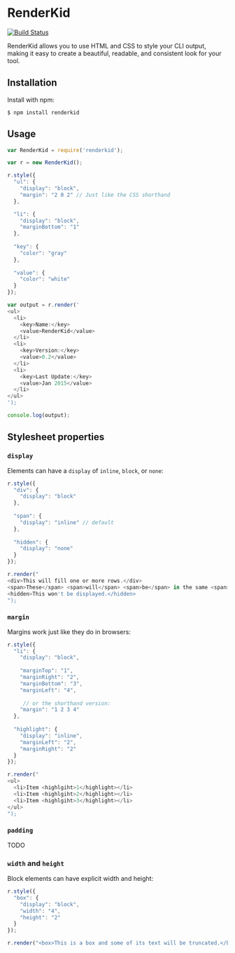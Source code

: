 # RenderKid
[![Build Status](https://secure.travis-ci.org/AriaMinaei/RenderKid.png)](http://travis-ci.org/AriaMinaei/RenderKid)

RenderKid allows you to use HTML and CSS to style your CLI output, making it easy to create a beautiful, readable, and consistent look for your tool.

## Installation

Install with npm:
```
$ npm install renderkid
```

## Usage

```javascript
var RenderKid = require('renderkid');

var r = new RenderKid();

r.style({
  "ul": {
    "display": "block",
    "margin": "2 0 2" // Just like the CSS shorthand
  },

  "li": {
    "display": "block",
    "marginBottom": "1"
  },
  
  "key": {
    "color": "gray"
  },
  
  "value": {
    "color": "white"
  }
});

var output = r.render('
<ul>
  <li>
    <key>Name:</key>
    <value>RenderKid</value>
  </li>
  <li>
    <key>Version:</key>
    <value>0.2</value>
  </li>
  <li>
    <key>Last Update:</key>
    <value>Jan 2015</value>
  </li>
</ul>
');

console.log(output);
```

## Stylesheet properties

### `display`

Elements can have a `display` of  `inline`, `block`, or `none`:
```javascript
r.style({
  "div": {
    "display": "block"
  },
  
  "span": {
    "display": "inline" // default
  },
  
  "hidden": {
    "display": "none"
  }
});

r.render("
<div>This will fill one or more rows.</div>
<span>These</span> <span>will</span> <span>be</span> in the same <span>line.</span>
<hidden>This won't be displayed.</hidden>
");
```

### `margin`

Margins work just like they do in browsers:
```javascript
r.style({
  "li": {
    "display": "block",
  
    "marginTop": "1",
    "marginRight": "2",
    "marginBottom": "3",
    "marginLeft": "4",
    
     // or the shorthand version:
    "margin": "1 2 3 4"
  },
  
  "highlight": {
    "display": "inline",
    "marginLeft": "2",
    "marginRight": "2"
  }
});

r.render("
<ul>
  <li>Item <highlgiht>1</highlight></li>
  <li>Item <highlgiht>2</highlight></li>
  <li>Item <highlgiht>3</highlight></li>
</ul>
");
```

### `padding`

TODO

### `width` and `height`

Block elements can have explicit width and height:
```javascript
r.style({
  "box": {
    "display": "block",
    "width": "4",
    "height": "2"
  }
});

r.render("<box>This is a box and some of its text will be truncated.</box>");
```

